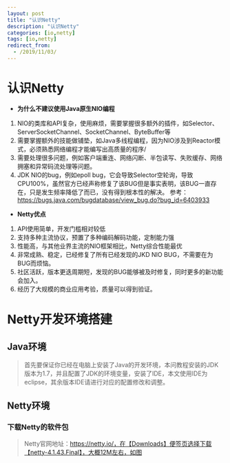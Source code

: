 ```yaml
---
layout: post
title: "认识Netty"
description: "认识Netty"
categories: [io,netty]
tags: [io,netty]
redirect_from:
  - /2019/11/03/
---
```

# 认识Netty
  * **为什么不建议使用Java原生NIO编程**
  1. NIO的类库和API复杂，使用麻烦，需要掌握很多额外的插件，如Selector、ServerSocketChannel、SocketChannel、ByteBuffer等
  2. 需要掌握额外的技能做铺垫，如Java多线程编程，因为NIO涉及到Reactor模式，必须熟悉网络编程才能编写出高质量的程序/
  3. 需要处理很多问题，例如客户端重连、网络闪断、半包读写、失败缓存、网络拥塞和异常码流处理等问题。
  4. JDK NIO的bug，例如epoll bug，它会导致Selector空轮询，导致CPU100%，虽然官方已经声称修复了该BUG但是事实表明，该BUG一直存在，只是发生频率降低了而已，没有得到根本性的解决。
  参考：https://bugs.java.com/bugdatabase/view_bug.do?bug_id=6403933
  
  * **Netty优点**
  1. API使用简单，开发门槛相对较低
  2. 支持多种主流协议，预置了多种编码解码功能，定制能力强
  3. 性能高，与其他业界主流的NIO框架相比，Netty综合性能最优
  4. 非常成熟、稳定，已经修复了所有已经发现的JKD NIO BUG，不需要在为BUG而烦恼。
  5. 社区活跃，版本更迭周期短，发现的BUG能够被及时修复，同时更多的新功能会加入。
  6. 经历了大规模的商业应用考验，质量可以得到验证。

# Netty开发环境搭建
## Java环境 
> 首先要保证你已经在电脑上安装了Java的开发环境，本问教程安装的JDK版本为1.7，并且配置了JDK的环境变量，安装了IDE，本文使用IDE为eclipse，其余版本IDE请进行对应的配置修改和调整。
## Netty环境
### 下载Netty的软件包
> Netty官网地址：https://netty.io/，在【Downloads】便签页选择下载【netty-4.1.43.Final】，大概12M左右，如图
